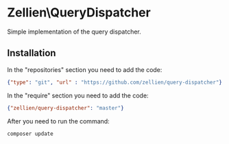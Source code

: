 # Zellien\QueryDispatcher
Simple implementation of the query dispatcher.

## Installation
In the "repositories" section you need to add the code:
```json
{"type": "git", "url" : "https://github.com/zellien/query-dispatcher"}
```
In the "require" section you need to add the code:
```json
{"zellien/query-dispatcher": "master"}
```
After you need to run the command:
```shell script
composer update
```